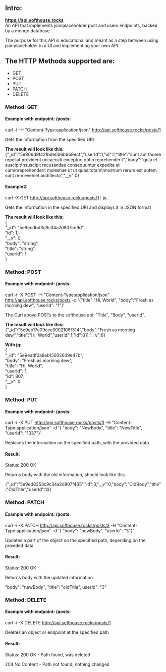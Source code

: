 ## Intro:
**https://api.softhouse.rocks** <br>
An API that implements jsonplaceholder post and users endpoints, backed by a mongo database.

The purpose for this API is educational and meant as a step between using jsonplaceholder in a UI and implementing your own API.

## The HTTP Methods supported are:
- GET
- POST
- PUT
- PATCH
- DELETE

### Method: GET
#### **Example with endpoint: /posts:**<br>
curl -i -H "Content-Type:application/json" http://api.softhouse.rocks/posts/1

Gets the information from the specified URI

**The result will look like this:**<br>
{"_id":"5e806d9f42fbde006b6b9ecf","userId":1,"id":1,"title":"sunt aut facere repellat provident occaecati excepturi optio reprehenderit","body":"quia et suscipit\nsuscipit recusandae consequuntur expedita et cum\nreprehenderit molestiae ut ut quas totam\nnostrum rerum est autem sunt rem eveniet architecto","__v":0}

#### Example2:<br>
curl -X GET http://api.softhouse.rocks/posts/1 | jq .

Gets the information in the specified URI and displays it in JSON format

**The result will look like this:**<br>
{<br>
  "_id": "5e9ecdbd3c9c34a2d807ce9d",<br>
  "id": 1,<br>
  "__v": 0,<br>
  "body": "string",<br>
  "title": "string",<br>
  "userId": 1<br>
}

### Method: POST
#### Example with endpoint: **/posts**:<br>
curl -i -X POST -H "Content-Type:application/json" http://api.softhouse.rocks/posts -d '{"title":"Hi, World", "body":"Fresh as morning dew", "userId": "1"}' 

The Curl above POSTs to the softhouse api: "Title", "Body", "userId".

**The result will look like this:**<br>
{"_id":"5e9eb17e09cee0002106f314","body":"Fresh as morning dew","title":"Hi, World","userId":1,"id":811,"__v":0}

**With jq:**<br>
{<br>
  "_id": "5e9eadf3a8eb15002609e47b",<br>
  "body": "Fresh as morning dew",<br>
  "title": "Hi, World",<br>
  "userId": 1,<br>
  "id": 807,<br>
  "__v": 0<br>
}

### Method: PUT
#### **Example with endpoint: /posts:**<br>
curl -i -X PUT http://api.softhouse.rocks/posts/3 -H "Content-Type:application/json" -d  '{
  "body": "NewBody", "title": "NewTitle", "userId": "1337"}'

  Replaces the information on the specified path, with the provided data

#### Result:
Status: 200 OK

Returns body with the old information, should look like this

{"_id":"5e9ed8353c9c34a2d807f465","id":3,"__v":0,"body":"OldBody","title":"OldTitle","userId":13}


### Method: PATCH
#### **Example with endpoint: /posts:**<br>
curl -i -X PATCH http://api.softhouse.rocks/posts/3 -H "Content-Type:application/json" -d  '{
  "body": "newBody", "userId": "3"}'

  Updates a part of the object on the specified path, depending on the provided data

#### Result:
Status: 200 OK

Returns body with the updated information

"body": "newBody", "title": "oldTitle", userId": "3"


### Method: DELETE

#### **Example with endpoint: /posts:**<br>
curl -i -X DELETE http://api.softhouse.rocks/posts/1

Deletes an object or endpoint at the specified path

#### Result:
Status: 
200 OK - Path found, was deleted

204 No Content - Path not found, nothing changed
